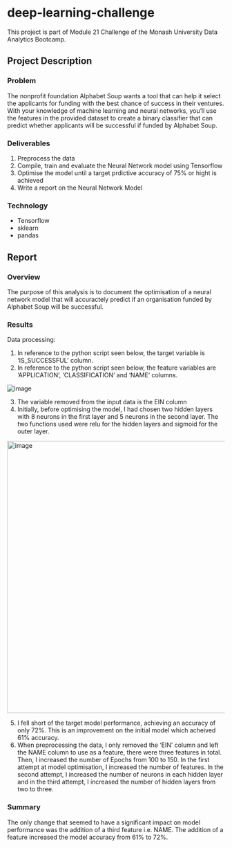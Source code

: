 # deep-learning-challenge
This project is part of Module 21 Challenge of the Monash University Data Analytics Bootcamp. 

## Project Description
### Problem
The nonprofit foundation Alphabet Soup wants a tool that can help it select the applicants for funding with the best chance of success in their ventures. With your knowledge of machine learning and neural networks, you’ll use the features in the provided dataset to create a binary classifier that can predict whether applicants will be successful if funded by Alphabet Soup.

### Deliverables
1. Preprocess the data
2. Compile, train and evaluate the Neural Network model using Tensorflow
3. Optimise the model until a target prdictive accuracy of 75% or hight is achieved
4. Write a report on the Neural Network Model

### Technology 
- Tensorflow
- sklearn
- pandas

## Report
### Overview
The purpose of this analysis is to document the optimisation of a neural network model that will accuractely predict if an organisation funded by Alphabet Soup will be successful. 

### Results
Data processing: 
1.	In reference to the python script seen below, the target variable is ‘IS_SUCCESSFUL’ column.
2.	In reference to the python script seen below, the feature variables are ‘APPLICATION’, ‘CLASSIFICATION’ and ‘NAME’ columns.
   
![image](https://github.com/teacher-analyst/deep-learning-challenge/assets/130710065/1e39a9a2-1170-4ec0-abea-efdaf3ef42bc)

3. The variable removed from the input data is the EIN column
4. Initially, before optimising the model, I had chosen two hidden layers with 8 neurons in the first layer and 5 neurons in the second layer. The two functions used were relu for the hidden layers and sigmoid for the outer layer.
   
<img width="629" alt="image" src="https://github.com/teacher-analyst/deep-learning-challenge/assets/130710065/08a54bb2-c29b-4368-baa1-cd1b7f4b20e1">

5. I fell short of the target model performance, achieving an accuracy of only 72%. This is an improvement on the initial model which acheived 61% accuracy.
6. When preprocessing the data, I only removed the ‘EIN’ column and left the NAME column to use as a feature, there were three features in total. Then, I increased the number of Epochs from 100 to 150. In the first attempt at model optimisation, I increased the number of features. In the second attempt, I increased the number of neurons in each hidden layer and in the third attempt, I increased the number of hidden layers from two to three. 
  
### Summary 
The only change that seemed to have a significant impact on model performance was the addition of a third feature i.e. NAME. The addition of a feature increased the model accuracy from 61% to 72%. 

